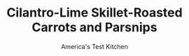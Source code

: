 ---
layout: ../../layouts/MarkdownPostLayout.astro
title: Cilantro-Lime Skillet-Roasted Carrots and Parsnips
author: America's Test Kitchen
pubDate: 2023-03-15
description: "We set out to replicate the caramelized flavor of roasted vegetables on the stovetop. Our streamlined stovetop technique provides roasted flavor-but allows you to use your oven for other dishes."
image_url: https://res.cloudinary.com/hksqkdlah/image/upload/ar_1:1,c_fill,dpr_2.0,f_auto,fl_lossy.progressive.strip_profile,g_faces:auto,q_auto:low,w_344/7041_sfs-panroastedveg-277727
tags: ["Side Dishes","Vegetables","Quick"]
calories: 1182
protein: 1
carbohydrates: 24
fats: 
fiber: 6
ingredients: ["3 tablespoons, vegetable oil","1 1/2 pounds, carrots, peeled and cut diagonally into 1/2-inch-thick pieces","1 1/2 pounds, parsnips, peeled and cut diagonally into 1/2-inch pieces","3/4 cup, water","1 tablespoon, lime juice","1 1/2 teaspoons, brown sugar","1 tablespoon finely, chopped fresh cilantro","1/8 teaspoon, cayenne pepper pepper",", Salt"]
serves: 8
time: "45 minutes"
instructions: ["Heat oil in large skillet over medium-high heat until shimmering. Cook carrots and parsnips, stirring occasionally, until golden brown, 12 to 14 minutes.","Whisk water, lime juice, brown sugar, and 1 teaspoon salt in small bowl until sugar dissolves. Add water mixture to skillet and cook covered, stirring occasionally, over medium-low heat until vegetables are tender and liquid has evaporated, 12 to 14 minutes. Stir in cilantro and season with salt and cayenne pepper. Serve."]
nutrition: ["595 mg Potassium","90 mg Phosphorus","60 mg Calcium","35 mg Magnesium","465 mg Sodium","5 g Fat","1 mg Niacin (B3)","3 g Monounsaturated","1 g Polyunsaturated","20 mg Vitamin C","6 g Fiber","73 µg Folate (food)","8 g Sugars","30 µg Vitamin K","166 g Water","24 g Carbs","73 µg Folate equivalent (total)","1 g Protein","2 mg Vitamin E","710 µg Vitamin A","147 kcal Energy","1182 calories"]
notes: "Parsnips wider than 1 inch may have tough, fibrous cores that are best trimmed and discarded. Using warm water helps the sugar to dissolve more readily. Any combination of carrots and parsnips with a combined weight of 3 pounds can be used in this recipe."
---